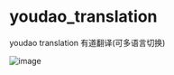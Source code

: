 # youdao_translation
youdao translation 有道翻译(可多语言切换)

![image](http://m9kun.com/usr/uploads/2015/08/2034985765.png)
